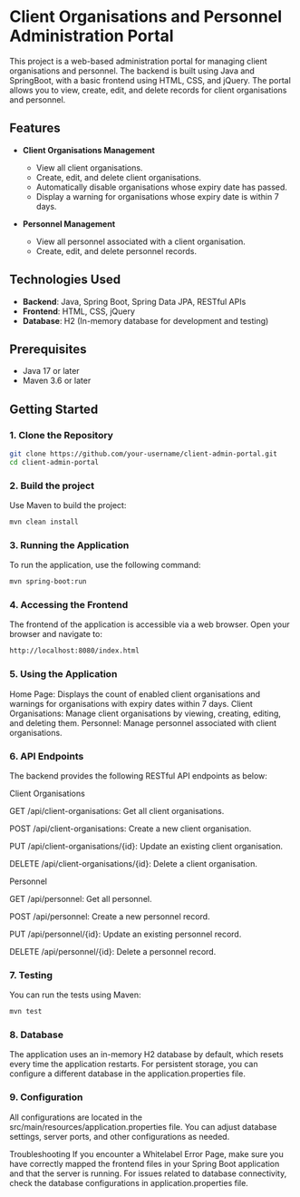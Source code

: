 # Client Organisations and Personnel Administration Portal

This project is a web-based administration portal for managing client organisations and personnel. The backend is built using Java and SpringBoot, with a basic frontend using HTML, CSS, and jQuery. The portal allows you to view, create, edit, and delete records for client organisations and personnel.

## Features

- **Client Organisations Management**
    - View all client organisations.
    - Create, edit, and delete client organisations.
    - Automatically disable organisations whose expiry date has passed.
    - Display a warning for organisations whose expiry date is within 7 days.

- **Personnel Management**
    - View all personnel associated with a client organisation.
    - Create, edit, and delete personnel records.

## Technologies Used

- **Backend**: Java, Spring Boot, Spring Data JPA, RESTful APIs
- **Frontend**: HTML, CSS, jQuery
- **Database**: H2 (In-memory database for development and testing)

## Prerequisites

- Java 17 or later
- Maven 3.6 or later

## Getting Started

### 1. Clone the Repository

```bash
git clone https://github.com/your-username/client-admin-portal.git
cd client-admin-portal
```
### 2. Build the project
Use Maven to build the project:
```bash
mvn clean install
```
### 3. Running the Application
To run the application, use the following command:
```bash
mvn spring-boot:run
```
### 4. Accessing the Frontend
The frontend of the application is accessible via a web browser. Open your browser and navigate to:
```bash
http://localhost:8080/index.html
```
### 5. Using the Application
Home Page: Displays the count of enabled client organisations and warnings for organisations with expiry dates within 7 days.
Client Organisations: Manage client organisations by viewing, creating, editing, and deleting them.
Personnel: Manage personnel associated with client organisations.
### 6. API Endpoints
The backend provides the following RESTful API endpoints as below:

Client Organisations

GET /api/client-organisations: Get all client organisations.

POST /api/client-organisations: Create a new client organisation.

PUT /api/client-organisations/{id}: Update an existing client organisation.

DELETE /api/client-organisations/{id}: Delete a client organisation.

Personnel

GET /api/personnel: Get all personnel.

POST /api/personnel: Create a new personnel record.

PUT /api/personnel/{id}: Update an existing personnel record.

DELETE /api/personnel/{id}: Delete a personnel record.

### 7. Testing
You can run the tests using Maven:
```bash
mvn test
```
### 8. Database
The application uses an in-memory H2 database by default, which resets every time the application restarts. For persistent storage, you can configure a different database in the application.properties file.

### 9. Configuration
All configurations are located in the src/main/resources/application.properties file. You can adjust database settings, server ports, and other configurations as needed.

Troubleshooting
If you encounter a Whitelabel Error Page, make sure you have correctly mapped the frontend files in your Spring Boot application and that the server is running.
For issues related to database connectivity, check the database configurations in application.properties file.